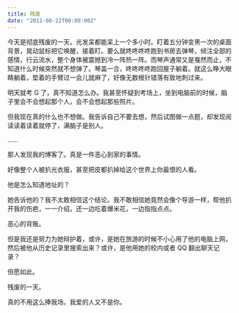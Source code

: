 ```yaml
---
title: 残废
date: "2011-08-22T00:00:00Z"
---
```


今天是彻底残废的一天。光发呆都能呆上一个多小时。盯着五分钟变黑一次的桌面背景，晃动鼠标把它唤醒，接着盯。要么就咚咚咚咚跑到书房去弹琴，倾注全部的感情，行云流水，整个身体被震撼到冷一阵热一阵。而琴声通常又是戛然而止，不知道什么时候突然就不想弹了。琴盖一合，咚咚咚咚跑回屋子躺着。就这么睁大眼睛躺着，垫着的手臂过一会儿就麻了，好像无数根针错落有致地刺过来。

明天就考 G 了，真不知道怎么办。我甚至怀疑到考场上，坐到电脑前的时候，脑子里会不会想起那个人，会不会想起那些照片。

但我现在真的什么也不想做。我告诉自己不要去想，然后试图做一点题，却发现阅读读着读着就停了，满脑子是别人。

……

那人发现我的博客了。真是一件恶心到家的事情。

好像整个人被扒光衣服，甚至把皮都扒掉给这个世界上你最恨的人看。

他是怎么知道地址的？

她告诉他的？我不太敢相信这个结论。我不敢相信她竟然会像个导游一样，帮他扒开我的伤疤，一一介绍，还一边吃着爆米花，一边指指点点。

恶心的背叛。

但是我还是努力为她辩护着，或许，是她在旅游的时候不小心用了他的电脑上网，然后被他从历史记录里搜索出来？或许，是他用她的校内或者 QQ 翻出聊天记录？

但愿如此。

残废的一天。

真的不用这么捧我场，我爱的人又不是你。
